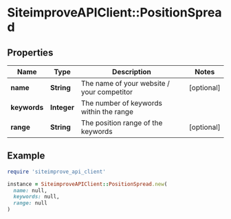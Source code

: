 # SiteimproveAPIClient::PositionSpread

## Properties

| Name | Type | Description | Notes |
| ---- | ---- | ----------- | ----- |
| **name** | **String** | The name of your website / your competitor | [optional] |
| **keywords** | **Integer** | The number of keywords within the range |  |
| **range** | **String** | The position range of the keywords | [optional] |

## Example

```ruby
require 'siteimprove_api_client'

instance = SiteimproveAPIClient::PositionSpread.new(
  name: null,
  keywords: null,
  range: null
)
```

